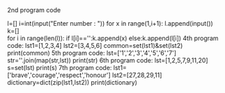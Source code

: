 2nd program code

l=[]
i=int(input("Enter number : "))
for x in range(1,i+1):
    l.append(input())  
k=[]      
for i in range(len(l)):
    if l[i]=='':k.append(x)
    else:k.append(l[i])
4th program code:
lst1=[1,2,3,4]
lst2=[3,4,5,6]
common=set(lst1)&set(lst2)
print(common)
5th program code:
lst=['1','2','3','4','5','6','7']
str=''.join(map(str,lst))
print(str)
6th program code:
lst=[1,2,5,7,9,11,20]
s=set(lst)
print(s)
7th program code:
lst1=['brave','courage','respect','honour']
lst2=[27,28,29,11]
dictionary=dict(zip(lst1,lst2))
print(dictionary)
